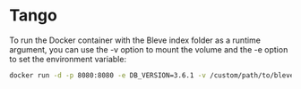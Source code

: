 # Tango

To run the Docker container with the Bleve index folder as a runtime argument, you can use the -v option to mount the volume and the -e option to set the environment variable:

```bash
docker run -d -p 8080:8080 -e DB_VERSION=3.6.1 -v /custom/path/to/bleve:/root/database tango
```
